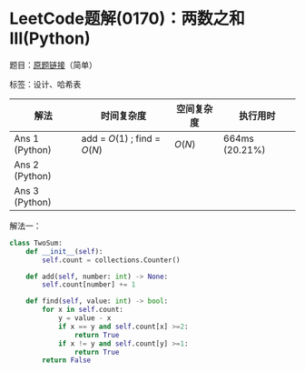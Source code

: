 # LeetCode题解(0170)：两数之和III(Python)

题目：[原题链接](https://leetcode-cn.com/problems/two-sum-iii-data-structure-design/)（简单）

标签：设计、哈希表

| 解法           | 时间复杂度                   | 空间复杂度 | 执行用时       |
| -------------- | ---------------------------- | ---------- | -------------- |
| Ans 1 (Python) | add = $O(1)$ ; find = $O(N)$ | $O(N)$     | 664ms (20.21%) |
| Ans 2 (Python) |                              |            |                |
| Ans 3 (Python) |                              |            |                |

解法一：

```python
class TwoSum:
    def __init__(self):
        self.count = collections.Counter()

    def add(self, number: int) -> None:
        self.count[number] += 1

    def find(self, value: int) -> bool:
        for x in self.count:
            y = value - x
            if x == y and self.count[x] >=2:
                return True
            if x != y and self.count[y] >=1:
                return True
        return False

```